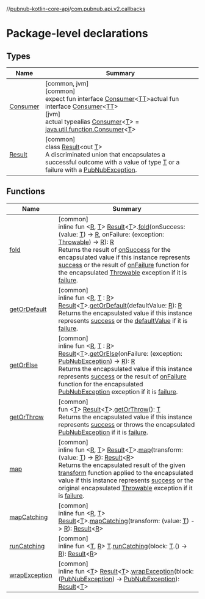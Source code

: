 //[pubnub-kotlin-core-api](../../index.md)/[com.pubnub.api.v2.callbacks](index.md)

# Package-level declarations

## Types

| Name | Summary |
|---|---|
| [Consumer](-consumer/index.md) | [common, jvm]<br>[common]<br>expect fun interface [Consumer](-consumer/index.md)&lt;[T](-consumer/index.md)[T](-consumer/index.md)&gt;actual fun interface [Consumer](-consumer/index.md)&lt;[T](-consumer/index.md)[T](-consumer/index.md)&gt;<br>[jvm]<br>actual typealias [Consumer](-consumer/index.md)&lt;[T](-consumer/index.md)&gt; = [java.util.function.Consumer](https://docs.oracle.com/javase/8/docs/api/java/util/function/Consumer.html)&lt;[T](-consumer/index.md)&gt; |
| [Result](-result/index.md) | [common]<br>class [Result](-result/index.md)&lt;out [T](-result/index.md)&gt;<br>A discriminated union that encapsulates a successful outcome with a value of type [T](-result/index.md) or a failure with a [PubNubException](../com.pubnub.api/-pub-nub-exception/index.md). |

## Functions

| Name | Summary |
|---|---|
| [fold](fold.md) | [common]<br>inline fun &lt;[R](fold.md), [T](fold.md)&gt; [Result](-result/index.md)&lt;[T](fold.md)&gt;.[fold](fold.md)(onSuccess: (value: [T](fold.md)) -&gt; [R](fold.md), onFailure: (exception: [Throwable](https://kotlinlang.org/api/core/kotlin-stdlib/kotlin/-throwable/index.html)) -&gt; [R](fold.md)): [R](fold.md)<br>Returns the result of [onSuccess](fold.md) for the encapsulated value if this instance represents [success](-result/is-success.md) or the result of [onFailure](fold.md) function for the encapsulated [Throwable](https://kotlinlang.org/api/core/kotlin-stdlib/kotlin/-throwable/index.html) exception if it is [failure](-result/is-failure.md). |
| [getOrDefault](get-or-default.md) | [common]<br>inline fun &lt;[R](get-or-default.md), [T](get-or-default.md) : [R](get-or-default.md)&gt; [Result](-result/index.md)&lt;[T](get-or-default.md)&gt;.[getOrDefault](get-or-default.md)(defaultValue: [R](get-or-default.md)): [R](get-or-default.md)<br>Returns the encapsulated value if this instance represents [success](-result/is-success.md) or the [defaultValue](get-or-default.md) if it is [failure](-result/is-failure.md). |
| [getOrElse](get-or-else.md) | [common]<br>inline fun &lt;[R](get-or-else.md), [T](get-or-else.md) : [R](get-or-else.md)&gt; [Result](-result/index.md)&lt;[T](get-or-else.md)&gt;.[getOrElse](get-or-else.md)(onFailure: (exception: [PubNubException](../com.pubnub.api/-pub-nub-exception/index.md)) -&gt; [R](get-or-else.md)): [R](get-or-else.md)<br>Returns the encapsulated value if this instance represents [success](-result/is-success.md) or the result of [onFailure](get-or-else.md) function for the encapsulated [PubNubException](../com.pubnub.api/-pub-nub-exception/index.md) exception if it is [failure](-result/is-failure.md). |
| [getOrThrow](get-or-throw.md) | [common]<br>fun &lt;[T](get-or-throw.md)&gt; [Result](-result/index.md)&lt;[T](get-or-throw.md)&gt;.[getOrThrow](get-or-throw.md)(): [T](get-or-throw.md)<br>Returns the encapsulated value if this instance represents [success](-result/is-success.md) or throws the encapsulated [PubNubException](../com.pubnub.api/-pub-nub-exception/index.md) if it is [failure](-result/is-failure.md). |
| [map](map.md) | [common]<br>inline fun &lt;[R](map.md), [T](map.md)&gt; [Result](-result/index.md)&lt;[T](map.md)&gt;.[map](map.md)(transform: (value: [T](map.md)) -&gt; [R](map.md)): [Result](-result/index.md)&lt;[R](map.md)&gt;<br>Returns the encapsulated result of the given [transform](map.md) function applied to the encapsulated value if this instance represents [success](-result/is-success.md) or the original encapsulated [Throwable](https://kotlinlang.org/api/core/kotlin-stdlib/kotlin/-throwable/index.html) exception if it is [failure](-result/is-failure.md). |
| [mapCatching](map-catching.md) | [common]<br>inline fun &lt;[R](map-catching.md), [T](map-catching.md)&gt; [Result](-result/index.md)&lt;[T](map-catching.md)&gt;.[mapCatching](map-catching.md)(transform: (value: [T](map-catching.md)) -&gt; [R](map-catching.md)): [Result](-result/index.md)&lt;[R](map-catching.md)&gt; |
| [runCatching](run-catching.md) | [common]<br>inline fun &lt;[T](run-catching.md), [R](run-catching.md)&gt; [T](run-catching.md).[runCatching](run-catching.md)(block: [T](run-catching.md).() -&gt; [R](run-catching.md)): [Result](-result/index.md)&lt;[R](run-catching.md)&gt; |
| [wrapException](wrap-exception.md) | [common]<br>inline fun &lt;[T](wrap-exception.md)&gt; [Result](-result/index.md)&lt;[T](wrap-exception.md)&gt;.[wrapException](wrap-exception.md)(block: ([PubNubException](../com.pubnub.api/-pub-nub-exception/index.md)) -&gt; [PubNubException](../com.pubnub.api/-pub-nub-exception/index.md)): [Result](-result/index.md)&lt;[T](wrap-exception.md)&gt; |
